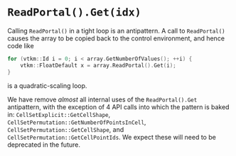 # `ReadPortal().Get(idx)`

Calling `ReadPortal()` in a tight loop is an antipattern.
A call to `ReadPortal()` causes the array to be copied back to the control environment,
and hence code like

```cpp
for (vtkm::Id i = 0; i < array.GetNumberOfValues(); ++i) {
    vtkm::FloatDefault x = array.ReadPortal().Get(i);
}
```

is a quadratic-scaling loop.

We have remove *almost* all internal uses of the `ReadPortal().Get` antipattern,
with the exception of 4 API calls into which the pattern is baked in:
`CellSetExplicit::GetCellShape`, `CellSetPermutation::GetNumberOfPointsInCell`, `CellSetPermutation::GetCellShape`, and `CellSetPermutation::GetCellPointIds`.
We expect these will need to be deprecated in the future.
